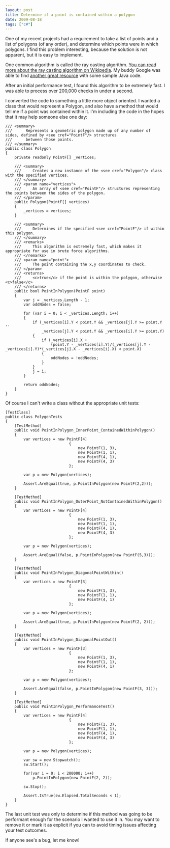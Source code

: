 ```yaml
---
layout: post
title: Determine if a point is contained within a polygon
date: 2009-08-18
tags: ["c#"]
---
```


One of my recent projects had a requirement to take a list of points and a list of polygons (of any order), and determine which points were in which polygons. I find this problem interesting, because the solution is not apparent, but it is easy to implement.

One common algorithm is called the ray casting algorithm. [You can read more about the ray casting algorithm on Wikipedia](http://en.wikipedia.org/wiki/Point_in_polygon). My buddy Google was able to find [another great resource](http://alienryderflex.com/polygon/) with some sample Java code.

After an initial performance test, I found this algorithm to be extremely fast. I was able to process over 200,000 checks in under a second.

I converted the code to something a little more object oriented. I wanted a class that would represent a Polygon, and also have a method that would tell me if a point was contained within it. I'm including the code in the hopes that it may help someone else one day:

	/// <summary>
	///      Represents a geometric polygon made up of any number of sides, defined by <see cref="PointF"/> structures
	///      between those points.
	/// </summary>
	public class Polygon
	{
	    private readonly PointF[] _vertices;
	
	    /// <summary>
	    ///     Creates a new instance of the <see cref="Polygon"/> class with the specified vertices.
	    /// </summary>
	    /// <param name="vertices">
	    ///     An array of <see cref="PointF"/> structures representing the points between the sides of the polygon.
	    /// </param>
	    public Polygon(PointF[] vertices)
	    {
	        _vertices = vertices;
	    }
	
	    /// <summary>
	    ///     Determines if the specified <see cref="PointF"/> if within this polygon.
	    /// </summary>
	    /// <remarks>
	    ///     This algorithm is extremely fast, which makes it appropriate for use in brute force algorithms.
	    /// </remarks>
	    /// <param name="point">
	    ///     The point containing the x,y coordinates to check.
	    /// </param>
	    /// <returns>
	    ///     <c>true</c> if the point is within the polygon, otherwise <c>false</c>
	    /// </returns>
	    public bool PointInPolygon(PointF point)
	    {
	        var j = _vertices.Length - 1;
	        var oddNodes = false;
	
	        for (var i = 0; i < _vertices.Length; i++)
	        {
	            if (_vertices[i].Y < point.Y && _vertices[j].Y >= point.Y ''
	                _vertices[j].Y < point.Y && _vertices[i].Y >= point.Y)
	            {
	                if (_vertices[i].X +
	                    (point.Y - _vertices[i].Y)/(_vertices[j].Y - _vertices[i].Y)*(_vertices[j].X - _vertices[i].X) < point.X)
	                {
	                    oddNodes = !oddNodes;
	                }
	            }
	            j = i;
	        }
	
	        return oddNodes;
	    }
	}

Of course I can't write a class without the appropriate unit tests:

	[TestClass]
	public class PolygonTests
	{
	    [TestMethod]
	    public void PointInPolygon_InnerPoint_ContainedWithinPolygon()
	    {
	        var vertices = new PointF[4]
	                            {
	                                new PointF(1, 3),
	                                new PointF(1, 1),
	                                new PointF(4, 1),
	                                new PointF(4, 3)
	                            };
	
	        var p = new Polygon(vertices);
	
	        Assert.AreEqual(true, p.PointInPolygon(new PointF(2,2)));
	    }
	
	    [TestMethod]
	    public void PointInPolygon_OuterPoint_NotContainedWithinPolygon()
	    {
	        var vertices = new PointF[4]
	                            {
	                                new PointF(1, 3),
	                                new PointF(1, 1),
	                                new PointF(4, 1),
	                                new PointF(4, 3)
	                            };
	
	        var p = new Polygon(vertices);
	
	        Assert.AreEqual(false, p.PointInPolygon(new PointF(5,3)));
	    }
	
	    [TestMethod]
	    public void PointInPolygon_DiagonalPointWithin()
	    {
	        var vertices = new PointF[3]
	                            {
	                                new PointF(1, 3),
	                                new PointF(1, 1),
	                                new PointF(4, 1)
	                            };
	
	        var p = new Polygon(vertices);
	
	        Assert.AreEqual(true, p.PointInPolygon(new PointF(2, 2)));
	    }
	
	    [TestMethod]
	    public void PointInPolygon_DiagonalPointOut()
	    {
	        var vertices = new PointF[3]
	                            {
	                                new PointF(1, 3),
	                                new PointF(1, 1),
	                                new PointF(4, 1)
	                            };
	
	        var p = new Polygon(vertices);
	
	        Assert.AreEqual(false, p.PointInPolygon(new PointF(3, 3)));
	    }
	
	    [TestMethod]
	    public void PointInPolygon_PerformanceTest()
	    {
	        var vertices = new PointF[4]
	                            {
	                                new PointF(1, 3),
	                                new PointF(1, 1),
	                                new PointF(4, 1),
	                                new PointF(4, 3)
	                            };
	
	        var p = new Polygon(vertices);
	
	        var sw = new Stopwatch();
	        sw.Start();
	
	        for(var i = 0; i < 200000; i++)
	            p.PointInPolygon(new PointF(2, 2));
	
	        sw.Stop();
	
	        Assert.IsTrue(sw.Elapsed.TotalSeconds < 1);
	    }
	}

The last unit test was only to determine if this method was going to be performant enough for the scenario I wanted to use it in. You may want to remove it or mark it as explicit if you can to avoid timing issues affecting your test outcomes.

If anyone see's a bug, let me know!
